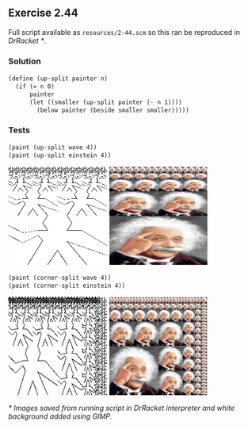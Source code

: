## Exercise 2.44

Full script available as `resources/2-44.scm` so this ran be reproduced in _DrRacket *_.

### Solution

```
(define (up-split painter n)
  (if (= n 0)
      painter
      (let ((smaller (up-split painter (- n 1))))
        (below painter (beside smaller smaller)))))
```

### Tests

```
(paint (up-split wave 4))
(paint (up-split einstein 4))
```

![(paint (up-split wave 4))](img/2-44A.png)
![(paint (up-split wave 4))](img/2-44C.png)

```
(paint (corner-split wave 4))
(paint (corner-split einstein 4))
```

![(paint (corner-split wave 4))](img/2-44B.png)
![(paint (corner-split wave 4))](img/2-44D.png)

_* Images saved from running script in DrRacket interpreter and white background added using GIMP._